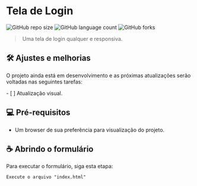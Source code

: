  # Tela de Login 
  
 <!---Esses são exemplos. Veja https://shields.io para outras pessoas ou para personalizar este conjunto de escudos. Você pode querer incluir dependências, status do projeto e informações de licença aqui---> 
  
 ![GitHub repo size](https://img.shields.io/github/repo-size/brunaoks/login-screen?style=for-the-badge) 
 ![GitHub language count](https://img.shields.io/github/languages/count/brunaoks/login-screen?style=for-the-badge) 
 ![GitHub forks](https://img.shields.io/github/forks/brunaoks/login-screen?style=for-the-badge)   
 
<div align="left">
 <img src="https://user-images.githubusercontent.com/102770109/202871998-490190f3-194e-4006-b5f0-57995803351d.jpg" /> 
</div>

 > Uma tela de login qualquer e responsiva.
  
 ## 🛠️ Ajustes e melhorias 
  
 O projeto ainda está em desenvolvimento e as próximas atualizações serão voltadas nas seguintes tarefas: 
  
 - [ ] Atualização visual.
  
 ## 💻 Pré-requisitos

* Um browser de sua preferência para visualização do projeto.
   
 ## ☕ Abrindo o formulário 
  
 Para executar o formulário, siga esta etapa: 
  
 ``` 
 Execute o arquivo "index.html"
 ```
